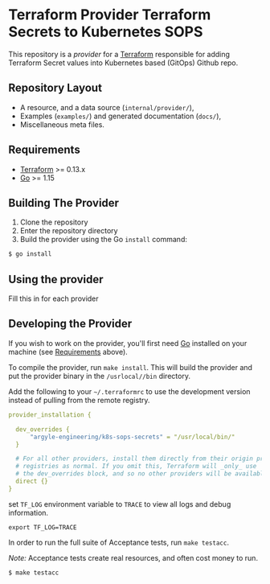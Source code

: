 # Terraform Provider Terraform Secrets to Kubernetes SOPS

This repository is a *provider* for a [Terraform](https://www.terraform.io) responsible for adding Terraform Secret values into Kubernetes based (GitOps) Github repo.

## Repository Layout
 - A resource, and a data source (`internal/provider/`),
 - Examples (`examples/`) and generated documentation (`docs/`),
 - Miscellaneous meta files.

## Requirements

-	[Terraform](https://www.terraform.io/downloads.html) >= 0.13.x
-	[Go](https://golang.org/doc/install) >= 1.15

## Building The Provider

1. Clone the repository
1. Enter the repository directory
1. Build the provider using the Go `install` command: 
```sh
$ go install
```

## Using the provider

Fill this in for each provider

## Developing the Provider

If you wish to work on the provider, you'll first need [Go](http://www.golang.org) installed on your machine (see [Requirements](#requirements) above).

To compile the provider, run `make install`. This will build the provider and put the provider binary in the `/usrlocal//bin` directory.

Add the following to your `~/.terraformrc` to use the development version instead of pulling from the remote registry.
```yaml
provider_installation {

  dev_overrides {
      "argyle-engineering/k8s-sops-secrets" = "/usr/local/bin/"
  }

  # For all other providers, install them directly from their origin provider
  # registries as normal. If you omit this, Terraform will _only_ use
  # the dev_overrides block, and so no other providers will be available.
  direct {}
}
```

set `TF_LOG` environment variable to `TRACE` to view all logs and debug information. 
```shell
export TF_LOG=TRACE
```

In order to run the full suite of Acceptance tests, run `make testacc`.

*Note:* Acceptance tests create real resources, and often cost money to run.

```sh
$ make testacc
```
